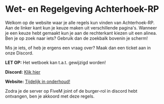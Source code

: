 # Wet- en Regelgeving Achterhoek-RP

Welkom op de website waar je alle regels kun vinden van Achterhoek-RP. Aan de linker kant kun je keuze maken uit verschillende pagina's. Wanneer je een keuze hebt gemaakt kun je aan de rechterkant kiezen uit een alinea. Ben je op zoek naar iets? Gebruik dan de zoekbalk bovenin je scherm!

Mis je iets, of heb je ergens een vraag over? Maak dan een ticket aan in onze Discord.

**LET OP:** Het wetboek kan t.a.t. gewijzigd worden!

**Discord:** [Klik hier](https://dsc.gg/achterhoekrp)

**Website:** [Tijdelijk in onderhoud!](https://www.achterhoek-rp.nl)

Zodra je de server op FiveM joint of de burger-rol in discord hebt ontvangen, ben je akkoord met deze regels.
